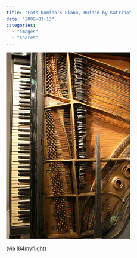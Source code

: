 ```yaml
---
title: "Fats Domino’s Piano, Ruined by Katrina"
date: "2009-03-13"
categories: 
  - "images"
  - "shares"
---
```


![](images/4wnP83SaFl0p53qpz36jaI8wo1_400.jpg)

(via [l84myflight](http://flickr.com/photos/29421278@N00))
